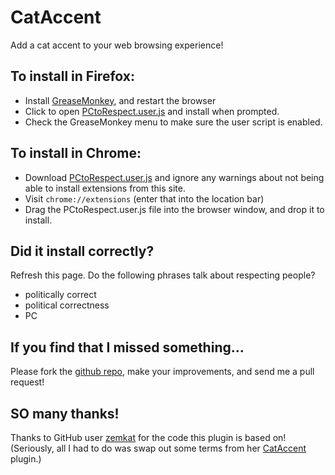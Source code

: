CatAccent
=======

Add a cat accent to your web browsing experience!

## To install in Firefox:
* Install [GreaseMonkey](https://addons.mozilla.org/en-US/firefox/addon/greasemonkey/), and restart the browser
* Click to open [PCtoRespect.user.js](https://raw.githubusercontent.com/csheldonhess/PC-to-respect/master/PCtoRespect.user.js) and install when prompted.
* Check the GreaseMonkey menu to make sure the user script is enabled.

## To install in Chrome:
* Download [PCtoRespect.user.js](https://raw.githubusercontent.com/csheldonhess/PC-to-respect/master/PCtoRespect.user.js) and ignore any warnings about not being able to install extensions from this site.
* Visit `chrome://extensions` (enter that into the location bar)
* Drag the PCtoRespect.user.js file into the browser window, and drop it to install.

## Did it install correctly?
Refresh this page. Do the following phrases talk about respecting people?

* politically correct
* political correctness
* PC

## If you find that I missed something...
Please fork the [github repo](https://github.com/csheldonhess/PC-to-respect), make your improvements, and send me a pull request!

## SO many thanks!

Thanks to GitHub user [zemkat](https://github.com/zemkat/) for the code this plugin is based on! (Seriously, all I had to do was swap out some terms from her [CatAccent](https://github.com/zemkat/CatAccent) plugin.) 

